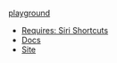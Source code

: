 [play]: https://playground.cherrilang.org/

[site]: https://cherrilang.org/
[reqs:siri-shortcuts]: https://apps.apple.com//app/shortcuts/id1462947752
[docs]: https://cherrilang.org/language/

[playground][play]
- [Requires: Siri Shortcuts][reqs:siri-shortcuts]
- [Docs][docs]
- [Site][site]
